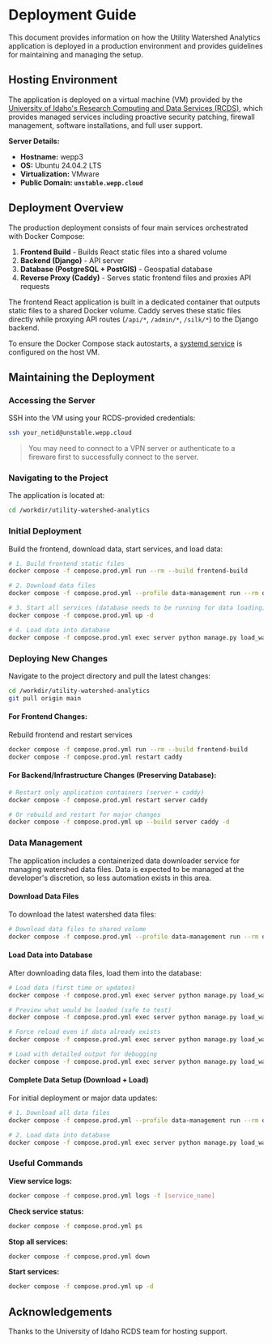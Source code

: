 # Deployment Guide
This document provides information on how the Utility Watershed Analytics application is deployed in a production environment and provides guidelines for maintaining and managing the setup.

## Hosting Environment
The application is deployed on a virtual machine (VM) provided by the [University of Idaho's Research Computing and Data Services (RCDS)](https://hpc.uidaho.edu/index.html), which provides managed services including proactive security patching, firewall management, software installations, and full user support.

**Server Details:**
* **Hostname:** wepp3
* **OS:** Ubuntu 24.04.2 LTS
* **Virtualization:** VMware
* **Public Domain: `unstable.wepp.cloud`** 

## Deployment Overview
The production deployment consists of four main services orchestrated with Docker Compose:

1. **Frontend Build** - Builds React static files into a shared volume
2. **Backend (Django)** - API server
3. **Database (PostgreSQL + PostGIS)** - Geospatial database
4. **Reverse Proxy (Caddy)** - Serves static frontend files and proxies API requests

The frontend React application is built in a dedicated container that outputs static files to a shared Docker volume. Caddy serves these static files directly while proxying API routes (`/api/*`, `/admin/*`, `/silk/*`) to the Django backend.

To ensure the Docker Compose stack autostarts, a [systemd service](/utility-watershed-analytics.service) is configured on the host VM.

## Maintaining the Deployment

### Accessing the Server
SSH into the VM using your RCDS-provided credentials:
```bash
ssh your_netid@unstable.wepp.cloud
```
> You may need to connect to a VPN server or authenticate to a fireware first to successfully connect to the server.

### Navigating to the Project
The application is located at:
```bash
cd /workdir/utility-watershed-analytics
```

### Initial Deployment
Build the frontend, download data, start services, and load data:
```bash
# 1. Build frontend static files
docker compose -f compose.prod.yml run --rm --build frontend-build

# 2. Download data files
docker compose -f compose.prod.yml --profile data-management run --rm data-downloader

# 3. Start all services (database needs to be running for data loading)
docker compose -f compose.prod.yml up -d

# 4. Load data into database
docker compose -f compose.prod.yml exec server python manage.py load_watershed_data
```

### Deploying New Changes
Navigate to the project directory and pull the latest changes:
```bash
cd /workdir/utility-watershed-analytics
git pull origin main
```

#### For Frontend Changes:
Rebuild frontend and restart services
```bash
docker compose -f compose.prod.yml run --rm --build frontend-build
docker compose -f compose.prod.yml restart caddy
```

#### For Backend/Infrastructure Changes (Preserving Database):
```bash
# Restart only application containers (server + caddy)
docker compose -f compose.prod.yml restart server caddy

# Or rebuild and restart for major changes
docker compose -f compose.prod.yml up --build server caddy -d
```

### Data Management
The application includes a containerized data downloader service for managing watershed data files. Data is expected to be managed at the developer's discretion, so less automation exists in this area.

#### Download Data Files
To download the latest watershed data files:

```bash
# Download data files to shared volume
docker compose -f compose.prod.yml --profile data-management run --rm data-downloader
```

#### Load Data into Database
After downloading data files, load them into the database:

```bash
# Load data (first time or updates)
docker compose -f compose.prod.yml exec server python manage.py load_watershed_data

# Preview what would be loaded (safe to test)
docker compose -f compose.prod.yml exec server python manage.py load_watershed_data --dry-run

# Force reload even if data already exists
docker compose -f compose.prod.yml exec server python manage.py load_watershed_data --force

# Load with detailed output for debugging
docker compose -f compose.prod.yml exec server python manage.py load_watershed_data --verbosity=2
```

#### Complete Data Setup (Download + Load)
For initial deployment or major data updates:

```bash
# 1. Download all data files
docker compose -f compose.prod.yml --profile data-management run --rm data-downloader

# 2. Load data into database
docker compose -f compose.prod.yml exec server python manage.py load_watershed_data
```

### Useful Commands

**View service logs:**
```bash
docker compose -f compose.prod.yml logs -f [service_name]
```

**Check service status:**
```bash
docker compose -f compose.prod.yml ps
```

**Stop all services:**
```bash
docker compose -f compose.prod.yml down
```

**Start services:**
```bash
docker compose -f compose.prod.yml up -d
```

## Acknowledgements
Thanks to the University of Idaho RCDS team for hosting support.